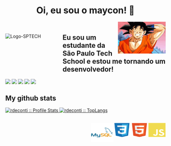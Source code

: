 
<header>
<h1> Oi, eu sou o maycon! 👋 </h1>
 <img align="right" height="100" width="150"
 src="https://github.com/Maycon-Nogueira/Maycon-Nogueira/blob/main/goku-songoku.gif">
</header>


<img align="left" height="120" width="180" alt="Logo-SPTECH" src="https://www.sptech.school/assets/images/logos/sptech_logo_1.png">
 <h2> Eu sou um estudante da São Paulo Tech School e estou me tornando um desenvolvedor! </h2>


  <div> 
  <a href="https://www.instagram.com/nogmaycon" target="_blank"><img src="https://img.shields.io/badge/-Instagram-%23E4405F?style=for-the-badge&logo=instagram&logoColor=white" target="_blank"></a>
 <a href="https://discord.gg/wagxzStdcR](https://discord.com/channels/@maycu" target="_blank"><img src="https://img.shields.io/badge/Discord-7289DA?style=for-the-badge&logo=discord&logoColor=white" target="_blank"></a> 
  <a href = "mailto:contatomaycon.nogueira@sptech.school"><img src="https://img.shields.io/badge/Gmail-D14836?style=for-the-badge&logo=gmail&logoColor=white" target="_blank"></a>
  <a href="https://www.linkedin.com/in/maycon-nogueira-92a2251a2/" target="_blank"><img src="https://img.shields.io/badge/-LinkedIn-%230077B5?style=for-the-badge&logo=linkedin&logoColor=white" target="_blank"></a>
  <a href="https://open.spotify.com/user/21rgvne7z3vxtza4zytmfjmoa" target="_blank"><img src="https://img.shields.io/badge/Spotify-1ED760?style=for-the-badge&logo=spotify&logoColor=white" target=_blank"></a>
  </div>
  
  ##

<div>
 
  ## My github stats
  
<p>
  <a href="https://github.com/Maycon-Nogueira">
    <img width="450px" src="https://github-readme-stats.vercel.app/api?username=Maycon-Nogueira&show_icons=true&theme=omni" alt="rdeconti :: Profile Stats" />
    <img width="450px" src="https://github-readme-stats.vercel.app/api/top-langs/?username=Maycon-Nogueira&langs_count=6&theme=omni&layout=compact" alt="rdeconti :: TopLangs" />
 </a>
</p>
</div>
 
<div style="display: inline_block"><br>
   <img align="right" alt="Maycon-Js" height="45" width="55"    
   src="https://raw.githubusercontent.com/devicons/devicon/master/icons/javascript/javascript-plain.svg">
   <img align="right" alt="Maycon-HTML" height="45" width="55"    
   src="https://raw.githubusercontent.com/devicons/devicon/master/icons/html5/html5-original.svg">
   <img align="right" alt="Maycon-CSS" height="45" width="55" 
   src="https://raw.githubusercontent.com/devicons/devicon/master/icons/css3/css3-original.svg">
   <img align="right" alt="Maycon-MYSQL" height="60" width="70" src="https://github.com/devicons/devicon/blob/master/icons/mysql/mysql-original-wordmark.svg?short_path=3546d99">
</div>


